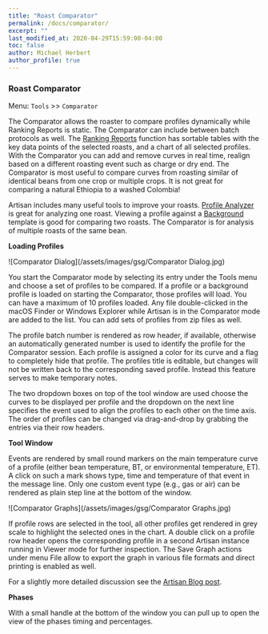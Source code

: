 ```yaml
---
title: "Roast Comparator"
permalink: /docs/comparator/
excerpt: ""
last_modified_at: 2020-04-29T15:59:00-04:00
toc: false
author: Michael Herbert
author_profile: true
---
```


### Roast Comparator

Menu: `Tools` >> `Comparator`

The Comparator allows the roaster to compare profiles dynamically while Ranking Reports is static. The Comparator can include between batch protocols as well.   The [Ranking Reports](https://artisan-scope.org/docs/ranking-reports/) function has sortable tables with the key data points of the selected roasts, and a chart of all selected profiles. With the Comparator you can add and remove curves in real time, realign based on a different roasting event such as charge or dry end. The Comparator is most useful to compare curves from roasting similar of identical beans from one crop or multiple crops. It is not great for comparing a natural Ethiopia to a washed Colombia!

Artisan includes many useful tools to improve your roasts. [Profile Analyzer](https://artisan-scope.org/docs/analyzer/) is great for analyzing one roast. Viewing a profile against a [Background](https://artisan-scope.org/docs/background/) template is good for comparing two roasts. The Comparator is for analysis of multiple roasts of the same bean.

**Loading Profiles**

![Comparator Dialog](/assets/images/gsg/Comparator Dialog.jpg)

You start the Comparator mode by selecting its entry under the Tools menu and choose a set of
profiles to be compared. If a profile or a background profile is loaded on starting the Comparator, those profiles will load. You can have a maximum of 10 profiles loaded. Any file double-clicked in the macOS Finder or Windows Explorer while Artisan is in the
Comparator mode are added to the list.  You can add sets of profiles from zip files as well.

The profile batch number is rendered as row header, if available, otherwise an automatically generated number is used to identify the profile for the Comparator session. Each profile is assigned a color for its curve and a flag to completely hide that profile. The profiles title is editable, but changes will not be written back to the corresponding saved profile. Instead this feature
serves to make temporary notes.

The two dropdown boxes on top of the tool window are used choose the curves to be displayed per profile and the dropdown on the next line specifies the event used to align the profiles to each other on the time axis. The order of profiles can be changed via drag-and-drop by grabbing the entries via their row headers.

**Tool Window**

Events are rendered by small round markers on the main temperature curve of a profile (either bean temperature, BT, or environmental temperature, ET). A click on such a mark shows type, time and temperature of that event in the message line. Only one custom event type (e.g., gas or air) can be rendered as plain step line at the bottom of the window.

![Comparator Graphs](/assets/images/gsg/Comparator Graphs.jpg)

If profile rows are selected in the tool, all other profiles get rendered in grey scale to highlight the selected ones in the chart. A double click on a profile row header opens the corresponding profile in a second Artisan instance running in Viewer mode for further inspection. The Save Graph actions under menu File allow to export the graph in various file formats and direct printing is enabled as well.

For a slightly more detailed discussion see the [Artisan Blog post](https://artisan-roasterscope.blogspot.com/2020/05/roast-comparator.html).

**Phases**

With a small handle at the bottom of the window  you can pull up to open the view of the phases timing and percentages.
